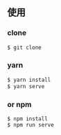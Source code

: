 ## 使用
### clone
```bash
$ git clone 
```
### yarn
```bash
$ yarn install
$ yarn serve
```
### or npm
```
$ npm install
$ npm run serve
```